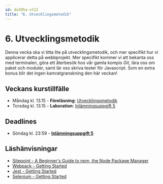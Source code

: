 ```yaml
---
id: da395a-vt22
title: "6. Utvecklingsmetodik"
---
```


# 6. Utvecklingsmetodik

Denna vecka ska vi titta lite på utvecklingsmetodik, och mer specifikt hur vi applicerar detta på webbprojekt. Mer specifikt kommer vi att bekanta oss med terminalen, göra ett återbesök hos vår gamla kompis *Git*, lära oss om paket och moduler, samt lär oss skriva tester för Javascript. Som en extra bonus blir det ingen kamratgranskning den här veckan!

## Veckans kurstillfälle

- Måndag kl. 13.15 - **Föreläsning**: [Utvecklingsmetodik](../f1/)
- Torsdag kl. 13.15 - **Laboration**: [Inlämningsuppgift 5](../i1/)

## Deadlines

- Söndag kl. 23:59 - [**Inlämningsuppgift 5**](../i1/)

## Läshänvisningar

- [Sitepoint - A Beginner's Guide to npm, the Node Package Manager](https://www.sitepoint.com/npm-guide/)
- [Webpack - Getting Started](https://webpack.js.org/guides/getting-started/)
- [Jest - Getting Started](https://jestjs.io/docs/getting-started)
- [Selenium - Getting Started](https://jestjs.io/docs/getting-started)